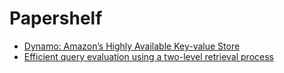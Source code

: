 # Papershelf


- [Dynamo: Amazon’s Highly Available Key-value Store](https://www.allthingsdistributed.com/files/amazon-dynamo-sosp2007.pdf)
- [Efficient query evaluation using a two-level retrieval process](https://www.researchgate.net/publication/221613425_Efficient_query_evaluation_using_a_two-level_retrieval_process)
